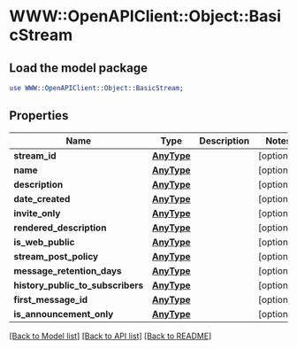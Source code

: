 # WWW::OpenAPIClient::Object::BasicStream

## Load the model package
```perl
use WWW::OpenAPIClient::Object::BasicStream;
```

## Properties
Name | Type | Description | Notes
------------ | ------------- | ------------- | -------------
**stream_id** | [**AnyType**](.md) |  | [optional] 
**name** | [**AnyType**](.md) |  | [optional] 
**description** | [**AnyType**](.md) |  | [optional] 
**date_created** | [**AnyType**](.md) |  | [optional] 
**invite_only** | [**AnyType**](.md) |  | [optional] 
**rendered_description** | [**AnyType**](.md) |  | [optional] 
**is_web_public** | [**AnyType**](.md) |  | [optional] 
**stream_post_policy** | [**AnyType**](.md) |  | [optional] 
**message_retention_days** | [**AnyType**](.md) |  | [optional] 
**history_public_to_subscribers** | [**AnyType**](.md) |  | [optional] 
**first_message_id** | [**AnyType**](.md) |  | [optional] 
**is_announcement_only** | [**AnyType**](.md) |  | [optional] 

[[Back to Model list]](../README.md#documentation-for-models) [[Back to API list]](../README.md#documentation-for-api-endpoints) [[Back to README]](../README.md)


